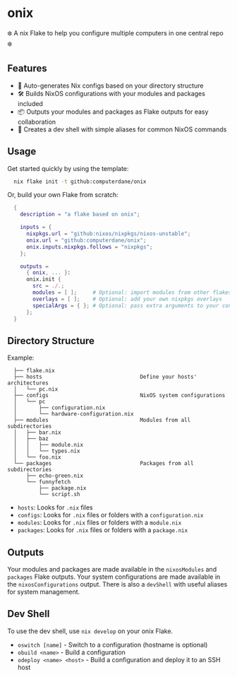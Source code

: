 # onix

❄️ A nix Flake to help you configure multiple computers in one central repo ❄️

## Features

- 🤖 Auto-generates Nix configs based on your directory structure
- 🛠️ Builds NixOS configurations with your modules and packages included
- 📦 Outputs your modules and packages as Flake outputs for easy collaboration
- 🐚 Creates a dev shell with simple aliases for common NixOS commands

## Usage

Get started quickly by using the template:

```sh
  nix flake init -t github:computerdane/onix
```

Or, build your own Flake from scratch:

```nix
  {
    description = "a flake based on onix";

    inputs = {
      nixpkgs.url = "github:nixos/nixpkgs/nixos-unstable";
      onix.url = "github:computerdane/onix";
      onix.inputs.nixpkgs.follows = "nixpkgs";
    };

    outputs =
      { onix, ... }:
      onix.init {
        src = ./.;
        modules = [ ];     # Optional: import modules from other flakes here
        overlays = [ ];    # Optional: add your own nixpkgs overlays
        specialArgs = { }; # Optional: pass extra arguments to your configs
      };
  }
```

## Directory Structure

Example:

```
  ├── flake.nix
  ├── hosts                               Define your hosts' architectures
  │   └── pc.nix
  ├── configs                             NixOS system configurations
  │   └── pc
  │       ├── configuration.nix
  │       └── hardware-configuration.nix
  ├── modules                             Modules from all subdirectories
  │   ├── bar.nix
  │   ├── baz
  │   │   ├── module.nix
  │   │   └── types.nix
  │   └── foo.nix
  └── packages                            Packages from all subdirectories
      ├── echo-green.nix
      └── funnyfetch
          ├── package.nix
          └── script.sh
```

- `hosts`: Looks for `.nix` files
- `configs`: Looks for `.nix` files or folders with a `configuration.nix`
- `modules`: Looks for `.nix` files or folders with a `module.nix`
- `packages`: Looks for `.nix` files or folders with a `package.nix`

## Outputs

Your modules and packages are made available in the `nixosModules` and
`packages` Flake outputs. Your system configurations are made available in the
`nixosConfigurations` output. There is also a `devShell` with useful aliases
for system management.

## Dev Shell

To use the dev shell, use `nix develop` on your onix Flake.

- `oswitch [name]` - Switch to a configuration (hostname is optional)
- `obuild <name>` - Build a configuration
- `odeploy <name> <host>` - Build a configuration and deploy it to an SSH host
